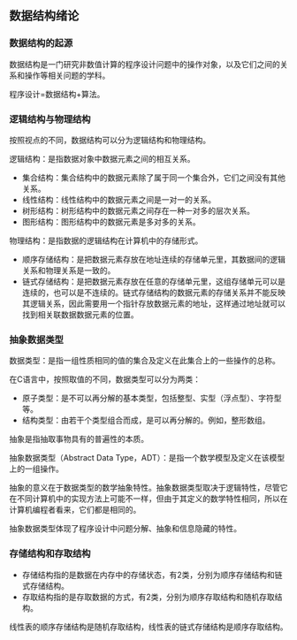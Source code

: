 ## 数据结构绪论

### 数据结构的起源

数据结构是一门研究非数值计算的程序设计问题中的操作对象，以及它们之间的关系和操作等相关问题的学科。

程序设计=数据结构+算法。

### 逻辑结构与物理结构

按照视点的不同，数据结构可以分为逻辑结构和物理结构。

逻辑结构：是指数据对象中数据元素之间的相互关系。

- 集合结构：集合结构中的数据元素除了属于同一个集合外，它们之间没有其他关系。
- 线性结构：线性结构中的数据元素之间是一对一的关系。
- 树形结构：树形结构中的数据元素之间存在一种一对多的层次关系。
- 图形结构：图形结构中的数据元素是多对多的关系。

物理结构：是指数据的逻辑结构在计算机中的存储形式。

- 顺序存储结构：是把数据元素存放在地址连续的存储单元里，其数据间的逻辑关系和物理关系是一致的。
- 链式存储结构：是把数据元素存放在任意的存储单元里，这组存储单元可以是连续的，也可以是不连续的。链式存储结构的数据元素的存储关系并不能反映其逻辑关系，因此需要用一个指针存放数据元素的地址，这样通过地址就可以找到相关联数据数据元素的位置。

### 抽象数据类型

数据类型：是指一组性质相同的值的集合及定义在此集合上的一些操作的总称。

在C语言中，按照取值的不同，数据类型可以分为两类：

- 原子类型：是不可以再分解的基本类型，包括整型、实型（浮点型）、字符型等。
- 结构类型：由若干个类型组合而成，是可以再分解的。例如，整形数组。

抽象是指抽取事物具有的普遍性的本质。

抽象数据类型（Abstract Data Type，ADT）：是指一个数学模型及定义在该模型上的一组操作。

抽象的意义在于数据类型的数学抽象特性。抽象数据类型取决于逻辑特性，尽管它在不同计算机中的实现方法上可能不一样，但由于其定义的数学特性相同，所以在计算机编程者看来，它们都是相同的。

抽象数据类型体现了程序设计中问题分解、抽象和信息隐藏的特性。

### 存储结构和存取结构

- 存储结构指的是数据在内存中的存储状态，有2类，分别为顺序存储结构和链式存储结构。
- 存取结构指的是存取数据的方式，有2类，分别为顺序存取结构和随机存取结构。

线性表的顺序存储结构是随机存取结构，线性表的链式存储结构是顺序存取结构。